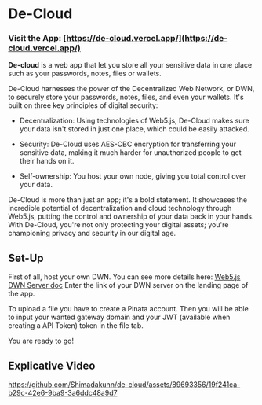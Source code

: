 # De-Cloud

### Visit the App: [https://de-cloud.vercel.app/](https://de-cloud.vercel.app/)

**De-cloud** is a web app that let you store all your sensitive data in one place such as your passwords, notes, files or wallets.

De-Cloud harnesses the power of the Decentralized Web Network, or DWN, to securely store your passwords, notes, files, and even your wallets. It's built on three key principles of digital security:

 - Decentralization: Using technologies of Web5.js, De-Cloud makes sure your data isn't stored in just one place, which could be easily attacked.

 - Security: De-Cloud uses AES-CBC encryption for transferring your sensitive data, making it much harder for unauthorized people to get their hands on it.

 - Self-ownership: You host your own node, giving you total control over your data.

De-Cloud is more than just an app; it's a bold statement. It showcases the incredible potential of decentralization and cloud technology through Web5.js, putting the control and ownership of your data back in your hands. With De-Cloud, you're not only protecting your digital assets; you're championing privacy and security in our digital age.

## Set-Up
First of all, host your own DWN. You can see more details here: [Web5.js DWN Server doc](https://github.com/TBD54566975/dwn-server)
Enter the link of your DWN server on the landing page of the app.

To upload a file you have to create a Pinata account.
Then you will be able to input your wanted gateway domain and your JWT (available when creating a API Token) token in the file tab.

You are ready to go!

## Explicative Video

https://github.com/Shimadakunn/de-cloud/assets/89693356/19f241ca-b29c-42e6-9ba9-3a6ddc48a9d7

